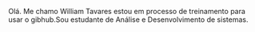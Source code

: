 Olá. Me chamo William Tavares estou em processo de treinamento para usar o gibhub.Sou estudante de Análise e Desenvolvimento de sistemas.
